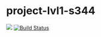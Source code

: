 # project-lvl1-s344
<a href="https://codeclimate.com/github/MolchanovVadim/project-lvl1-s344/maintainability"><img src="https://api.codeclimate.com/v1/badges/ccb9f294c0196e90caca/maintainability" /></a>
[![Build Status](https://travis-ci.com/MolchanovVadim/project-lvl1-s344.svg?branch=master)](https://travis-ci.com/MolchanovVadim/project-lvl1-s344)
<script src="https://asciinema.org/a/U908PaF3ko6nU2HZn0BcPoh44.js" id="asciicast-U908PaF3ko6nU2HZn0BcPoh44" async></script>